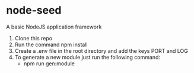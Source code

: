 # node-seed
A basic NodeJS application framework

1) Clone this repo
2) Run the command npm install
3) Create a .env file in the root directory and add the keys PORT and LOG
4) To generate a new module just run the following command:
   - npm run gen:module
